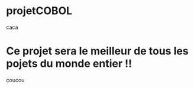 # projetCOBOL
caca

<h1>Ce projet sera le meilleur de tous les pojets du monde entier !!</h1>
coucou
